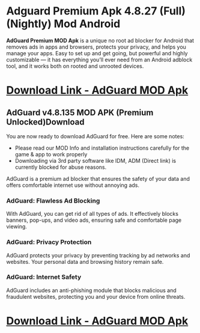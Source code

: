 # Adguard Premium Apk 4.8.27 (Full) (Nightly) Mod Android

**AdGuard Premium MOD Apk** is a unique no root ad blocker for Android that removes ads in apps and browsers, protects your privacy, and helps you manage your apps. Easy to set up and get going, but powerful and highly customizable — it has everything you’ll ever need from an Android adblock tool, and it works both on rooted and unrooted devices.
# [Download Link - AdGuard MOD Apk](https://alphasofts.college/dl/?adguard-mod-apk)
## AdGuard v4.8.135 MOD APK (Premium Unlocked)Download

You are now ready to download AdGuard for free. Here are some notes:

- Please read our MOD Info and installation instructions carefully for the game & app to work properly
- Downloading via 3rd party software like IDM, ADM (Direct link) is currently blocked for abuse reasons.

AdGuard is a premium ad blocker that ensures the safety of your data and offers comfortable internet use without annoying ads.

### AdGuard: Flawless Ad Blocking

With AdGuard, you can get rid of all types of ads. It effectively blocks banners, pop-ups, and video ads, ensuring safe and comfortable page viewing.

### AdGuard: Privacy Protection

AdGuard protects your privacy by preventing tracking by ad networks and websites. Your personal data and browsing history remain safe.

### AdGuard: Internet Safety

AdGuard includes an anti-phishing module that blocks malicious and fraudulent websites, protecting you and your device from online threats.

# [Download Link - AdGuard MOD Apk](https://alphasofts.college/dl/?adguard-mod-apk)
